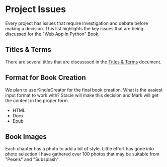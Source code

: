 # Project Issues

Every project has issues that require investigation and debate before making a decision.  This
list highlights the key issues that are being discussed for the "Web App in Python" Book.


## Titles & Terms

There are several titles that are discusssed in the [Titles & Terms](Titles.md) document.


## Format for Book Creation

We plan to use KindleCreator for the final book creation.  What is the easiest input
format to work with?  Stacie will make this decision and Mark will get the content in the
proper form.

* HTML
* Docx
* Epub


## Book Images

Each chapter has a photo to add a bit of style.  Little effort has gone into photo selection
I have gathered over 100 photos that may be suitable from "Pexels" and "Subsplash".  


